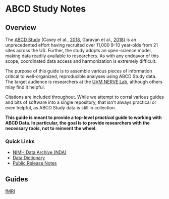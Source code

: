 # ABCD Study Notes


## Overview 
The [ABCD Study](https://abcdstudy.org/) (Casey et al., [2018](https://doi.org/10.1016/j.dcn.2018.03.001), Garavan et al., [2018](https://doi.org/10.1016/j.dcn.2018.04.004)) is an unprecedented effort having recruited over 11,000 9-10 year-olds from 21 sites across the US. Further, the study adopts an open-science model, making data readily available to researchers. As with any endeavor of this scope, coordinated data access and harmonization is extremely difficult. 

The purpose of this guide is to assemble various pieces of information critical to well-organized, reproducible analyses using ABCD Study data. The target audience is researchers at the [UVM NERVE Lab](https://blog.uvm.edu/nerve/), although others miay find it helpful. 

Citations are included throughout. While we attempt to corral various guides and bits of software into a single repository, that isn't always practical or even helpful, as ABCD Study data is still in collection.

__This guide is meant to provide a top-level *practical* guide to working with ABCD Data. In particular, the goal is to provide researchers with the necessary *tools*, not to reinvent the wheel.__


### Quick Links

* [NIMH Data Archive (NDA)](https://nda.nih.gov/abcd/)
* [Data Dictionary](https://data-dict.abcdstudy.org/?)
* [Public Release Notes](https://wiki.abcdstudy.org/release-notes/start-page.html)


## Guides


[fMRI](fMRI/README.md)




